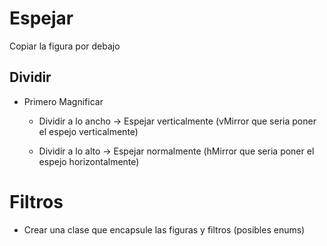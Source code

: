 # Espejar

Copiar la figura por debajo

## Dividir

+ Primero Magnificar

    - Dividir a lo ancho -> Espejar verticalmente (vMirror que seria poner el espejo verticalmente)

    - Dividir a lo alto -> Espejar normalmente (hMirror que seria poner el espejo horizontalmente)

# Filtros

- Crear una clase que encapsule las figuras y filtros (posibles enums)

